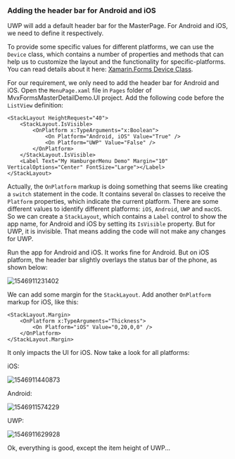 ### Adding the header bar for Android and iOS

UWP will add a default header bar for the MasterPage. For Android and iOS, we need to define it respectively.

To provide some specific values for different platforms, we can use the `Device` class, which contains a number of properties and methods that can help us to customize the layout and the functionality for specific-platforms. You can read details about it here: [Xamarin.Forms Device Class](https://docs.microsoft.com/en-us/xamarin/xamarin-forms/platform/device).

For our requirement, we only need to add the header bar for Android and iOS. Open the `MenuPage.xaml` file in `Pages` folder of MvxFormsMasterDetailDemo.UI project. Add the following code before the `ListView` definition:

```xaml
<StackLayout HeightRequest="40">
    <StackLayout.IsVisible>
        <OnPlatform x:TypeArguments="x:Boolean">
            <On Platform="Android, iOS" Value="True" />
            <On Platform="UWP" Value="False" />
        </OnPlatform>
    </StackLayout.IsVisible>
    <Label Text="My HamburgerMenu Demo" Margin="10" VerticalOptions="Center" FontSize="Large"></Label>
</StackLayout>
```

Actually, the `OnPlatform` markup is doing something that seems like creating a `switch` statement in the code. It contains several `On` classes to receive the `Platform` properties, which indicate the current platform. There are some different values to identify different platforms: `iOS`, `Android`, `UWP` and `macOS`. So we can create a `StackLayout`,  which contains a `Label` control to show the app name, for Android and iOS by setting its `IsVisible` property. But for UWP, it is invisible. That means adding the code will not make any changes for UWP.

Run the app for Android and iOS. It works fine for Android. But on iOS platform, the header bar slightly overlays the status bar of the phone, as shown below:

![1546911231402](../../.gitbook/assets/1546911231402.png)

We can add some margin for the `StackLayout`. Add another `OnPlatform` markup for iOS, like this:

```xaml
<StackLayout.Margin>
    <OnPlatform x:TypeArguments="Thickness">
        <On Platform="iOS" Value="0,20,0,0" />
    </OnPlatform>
</StackLayout.Margin>
```

It only impacts the UI for iOS. Now take a look for all platforms:

iOS:

![1546911440873](../../.gitbook/assets/1546911440873.png)

Android:

![1546911574229](../../.gitbook/assets/1546911574229.png)

UWP:

![1546911629928](../../.gitbook/assets/1546911629928.png)

Ok, everything is good, except the item height of UWP...